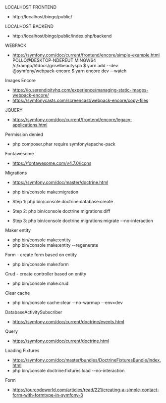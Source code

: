 LOCALHOST FRONTEND
* http://localhost/bingo/public/

LOCALHOST BACKEND
* http://localhost/bingo/public/index.php/backend


WEBPACK
* https://symfony.com/doc/current/frontend/encore/simple-example.html
POLLO@DESKTOP-NDEREUT MINGW64 /c/xampp/htdocs/griselbeautyspa
$ yarn add --dev @symfony/webpack-encore
$ yarn encore dev --watch


Images Encore
* https://io.serendipityhq.com/experience/managing-static-images-webpack-encore/
* https://symfonycasts.com/screencast/webpack-encore/copy-files

JQUERY
* https://symfony.com/doc/current/frontend/encore/legacy-applications.html

Permission denied
* php composer.phar require symfony/apache-pack

Fontawesome
* https://fontawesome.com/v4.7.0/icons

Migrations
* https://symfony.com/doc/master/doctrine.html
* php bin/console make:migration

* Step 1: php bin/console doctrine:database:create
* Step 2: php bin/console doctrine:migrations:diff
* Step 3: php bin/console doctrine:migrations:migrate --no-interaction

Maker entity
* php bin/console make:entity
* php bin/console make:entity --regenerate

Form - create form based on entity
* php bin/console make:form

Crud - create controller based on entity
* php bin/console make:crud

Clear cache
* php bin/console cache:clear --no-warmup --env=dev

DatabaseActivitySubscriber
* https://symfony.com/doc/current/doctrine/events.html

Query
* https://symfony.com/doc/current/doctrine.html

Loading Fixtures
* https://symfony.com/doc/master/bundles/DoctrineFixturesBundle/index.html
* php bin/console doctrine:fixtures:load --no-interaction

Form
* https://ourcodeworld.com/articles/read/221/creating-a-simple-contact-form-with-formtype-in-symfony-3